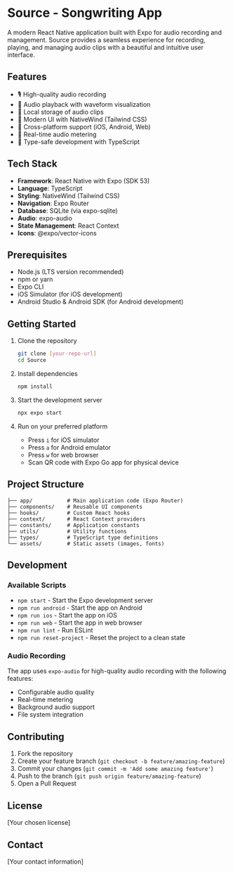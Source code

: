 # Source - Songwriting App

A modern React Native application built with Expo for audio recording and management. Source provides a seamless experience for recording, playing, and managing audio clips with a beautiful and intuitive user interface.

## Features

- 🎙️ High-quality audio recording
- 🎵 Audio playback with waveform visualization
- 💾 Local storage of audio clips
- 🎨 Modern UI with NativeWind (Tailwind CSS)
- 📱 Cross-platform support (iOS, Android, Web)
- 🔄 Real-time audio metering
- 🎯 Type-safe development with TypeScript

## Tech Stack

- **Framework**: React Native with Expo (SDK 53)
- **Language**: TypeScript
- **Styling**: NativeWind (Tailwind CSS)
- **Navigation**: Expo Router
- **Database**: SQLite (via expo-sqlite)
- **Audio**: expo-audio
- **State Management**: React Context
- **Icons**: @expo/vector-icons

## Prerequisites

- Node.js (LTS version recommended)
- npm or yarn
- Expo CLI
- iOS Simulator (for iOS development)
- Android Studio & Android SDK (for Android development)

## Getting Started

1. Clone the repository
   ```bash
   git clone [your-repo-url]
   cd Source
   ```

2. Install dependencies
   ```bash
   npm install
   ```

3. Start the development server
   ```bash
   npx expo start
   ```

4. Run on your preferred platform
   - Press `i` for iOS simulator
   - Press `a` for Android emulator
   - Press `w` for web browser
   - Scan QR code with Expo Go app for physical device

## Project Structure

```
├── app/           # Main application code (Expo Router)
├── components/    # Reusable UI components
├── hooks/         # Custom React hooks
├── context/       # React Context providers
├── constants/     # Application constants
├── utils/         # Utility functions
├── types/         # TypeScript type definitions
└── assets/        # Static assets (images, fonts)
```

## Development

### Available Scripts

- `npm start` - Start the Expo development server
- `npm run android` - Start the app on Android
- `npm run ios` - Start the app on iOS
- `npm run web` - Start the app in web browser
- `npm run lint` - Run ESLint
- `npm run reset-project` - Reset the project to a clean state

### Audio Recording

The app uses `expo-audio` for high-quality audio recording with the following features:
- Configurable audio quality
- Real-time metering
- Background audio support
- File system integration

## Contributing

1. Fork the repository
2. Create your feature branch (`git checkout -b feature/amazing-feature`)
3. Commit your changes (`git commit -m 'Add some amazing feature'`)
4. Push to the branch (`git push origin feature/amazing-feature`)
5. Open a Pull Request

## License

[Your chosen license]

## Contact

[Your contact information]